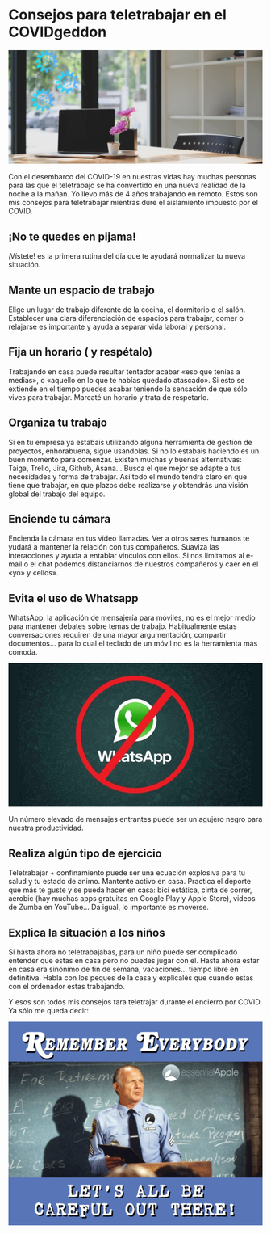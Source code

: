 # Consejos para teletrabajar en el COVIDgeddon

![consejos para teletrabajar en el COVIDgeddon](images/consejos-para-teletrabajar-en-el-covidgeddon-570x255.png "consejos para teletrabajar en el COVIDgeddon")

Con el desembarco del COVID-19 en nuestras vidas hay muchas personas para las que el teletrabajo se ha convertido en una nueva realidad de la noche a la mañan. Yo llevo más de 4 años trabajando en remoto. Estos son mis consejos para teletrabajar mientras dure el aislamiento impuesto por el COVID.

## ¡No te quedes en pijama!
¡Vístete! es la primera rutina del día que te ayudará  normalizar tu nueva situación.

## Mante un espacio de trabajo
Elige un lugar de trabajo diferente de la cocina, el dormitorio o el salón. Establecer una clara  diferenciación de espacios para trabajar, comer o relajarse es importante y ayuda a separar vida laboral y personal.

## Fija un horario ( y respétalo)
Trabajando en casa puede resultar tentador acabar «eso que tenías a medias», o «aquello en lo que te habías quedado atascado». Si esto se extiende en el tiempo puedes acabar teniendo la sensación de que sólo vives para trabajar. Marcaté un horario y trata de respetarlo.

## Organiza tu trabajo
Si en tu empresa ya estabais utilizando alguna herramienta de gestión de proyectos, enhorabuena, sigue usandolas. Si no lo estabais haciendo es un buen momento para comenzar. Existen muchas y buenas alternativas: Taiga, Trello, Jira, Github, Asana… Busca el que mejor se adapte a tus necesidades y forma de trabajar. Así todo el mundo tendrá claro en que tiene que trabajar, en que plazos debe realizarse y obtendrás una visión global del trabajo del equipo.

## Enciende tu cámara
Encienda la cámara en tus video llamadas. Ver a otros seres humanos te yudará a mantener la relación con tus compañeros. Suaviza las interacciones y ayuda a entablar vinculos con ellos. Si nos limitamos al e-mail o el chat podemos distanciarnos de nuestros compañeros y caer en el «yo» y «ellos».

## Evita el uso de Whatsapp

WhatsApp, la aplicación de mensajería para móviles, no es el mejor medio para mantener debates sobre temas de trabajo. Habitualmente  estas conversaciones requiren de una mayor argumentación, compartir documentos… para lo cual el teclado de un móvil no es la herramienta más comoda.

![WhatsApp forbidden](images/whatsapp-forbidden-744x418.jpg "WhatsApp forbidden")

Un número elevado de mensajes entrantes puede ser un agujero negro para nuestra productividad.

## Realiza algún tipo de ejercicio
Teletrabajar + confinamiento puede ser una ecuación explosiva para tu salud y tu estado de animo. Mantente activo en casa. Practica el deporte que más te guste y se pueda hacer en casa: bici estática, cinta de correr, aerobic (hay muchas apps gratuitas en Google Play y Apple Store), videos de Zumba en YouTube… Da igual, lo importante es moverse.

## Explica la situación a los niños
Si hasta ahora no teletrabajabas, para un niño puede ser complicado entender que estas en casa pero no puedes jugar con el. Hasta ahora estar en casa era sinónimo de fin de semana, vacaciones… tiempo libre en definitiva. Habla con los peques de la casa y explicalés que cuando estas con el ordenador estas trabajando.

 

Y esos son todos mis consejos tara teletrajar durante el encierro por COVID.  Ya sólo me queda decir:

![let's be careful out there](images/Be_careful_out_there-744x595.jpg "let's be careful out there")

 
